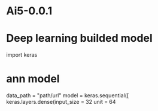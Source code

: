 # Ai5-0.0.1
# Deep learning builded model 
import keras
# ann model 
data_path = "path/url"
model = keras.sequential([
        keras.layers.dense(input_size = 32 unit = 64
